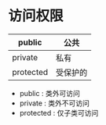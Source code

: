 # 访问权限



| public    | 公共     |
|--------------|------------|
| private   | 私有     |
| protected | 受保护的 |



*   public : 类外可访问
*   private : 类外不可访问
*   protected : 仅子类可访问

